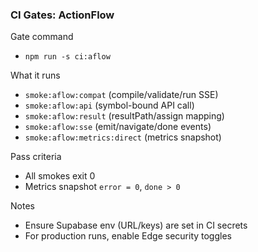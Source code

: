 ### CI Gates: ActionFlow

Gate command
- `npm run -s ci:aflow`

What it runs
- `smoke:aflow:compat` (compile/validate/run SSE)
- `smoke:aflow:api` (symbol-bound API call)
- `smoke:aflow:result` (resultPath/assign mapping)
- `smoke:aflow:sse` (emit/navigate/done events)
- `smoke:aflow:metrics:direct` (metrics snapshot)

Pass criteria
- All smokes exit 0
- Metrics snapshot `error = 0`, `done > 0`

Notes
- Ensure Supabase env (URL/keys) are set in CI secrets
- For production runs, enable Edge security toggles


